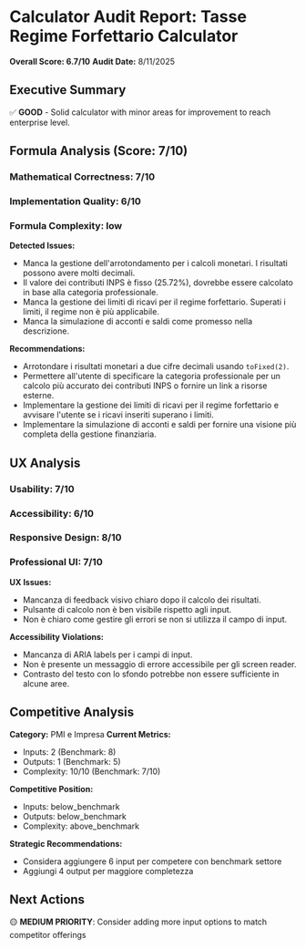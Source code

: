 # Calculator Audit Report: Tasse Regime Forfettario Calculator

**Overall Score: 6.7/10**
**Audit Date:** 8/11/2025

## Executive Summary

✅ **GOOD** - Solid calculator with minor areas for improvement to reach enterprise level.

## Formula Analysis (Score: 7/10)

### Mathematical Correctness: 7/10
### Implementation Quality: 6/10
### Formula Complexity: low

**Detected Issues:**
- Manca la gestione dell'arrotondamento per i calcoli monetari. I risultati possono avere molti decimali.
- Il valore dei contributi INPS è fisso (25.72%), dovrebbe essere calcolato in base alla categoria professionale.
- Manca la gestione dei limiti di ricavi per il regime forfettario. Superati i limiti, il regime non è più applicabile.
- Manca la simulazione di acconti e saldi come promesso nella descrizione.

**Recommendations:**
- Arrotondare i risultati monetari a due cifre decimali usando `toFixed(2)`.
- Permettere all'utente di specificare la categoria professionale per un calcolo più accurato dei contributi INPS o fornire un link a risorse esterne.
- Implementare la gestione dei limiti di ricavi per il regime forfettario e avvisare l'utente se i ricavi inseriti superano i limiti.
- Implementare la simulazione di acconti e saldi per fornire una visione più completa della gestione finanziaria.

## UX Analysis

### Usability: 7/10
### Accessibility: 6/10  
### Responsive Design: 8/10
### Professional UI: 7/10

**UX Issues:**
- Mancanza di feedback visivo chiaro dopo il calcolo dei risultati.
- Pulsante di calcolo non è ben visibile rispetto agli input.
- Non è chiaro come gestire gli errori se non si utilizza il campo di input.

**Accessibility Violations:**
- Mancanza di ARIA labels per i campi di input.
- Non è presente un messaggio di errore accessibile per gli screen reader.
- Contrasto del testo con lo sfondo potrebbe non essere sufficiente in alcune aree.

## Competitive Analysis

**Category:** PMI e Impresa
**Current Metrics:**
- Inputs: 2 (Benchmark: 8)
- Outputs: 1 (Benchmark: 5)
- Complexity: 10/10 (Benchmark: 7/10)

**Competitive Position:**
- Inputs: below_benchmark
- Outputs: below_benchmark  
- Complexity: above_benchmark

**Strategic Recommendations:**
- Considera aggiungere 6 input per competere con benchmark settore
- Aggiungi 4 output per maggiore completezza

## Next Actions

🟡 **MEDIUM PRIORITY**: Consider adding more input options to match competitor offerings
